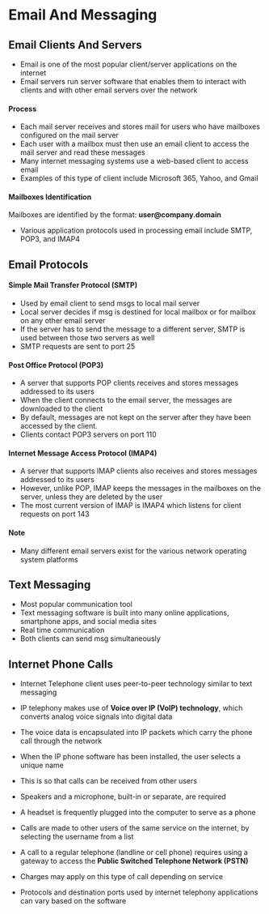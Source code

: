 # Email And Messaging

## Email Clients And Servers

- Email is one of the most popular client/server applications on the internet
- Email servers run server software that enables them to interact with clients and with other email servers over the network

#### Process

- Each mail server receives and stores mail for users who have mailboxes configured on the mail server
- Each user with a mailbox must then use an email client to access the mail server and read these messages
- Many internet messaging systems use a web-based client to access email
- Examples of this type of client include Microsoft 365, Yahoo, and Gmail

#### Mailboxes Identification

Mailboxes are identified by the format: **user@c​ompany.domain**

- Various application protocols used in processing email include SMTP, POP3, and IMAP4

## Email Protocols

#### Simple Mail Transfer Protocol (SMTP)

- Used by email client to send msgs to local mail server
- Local server decides if msg is destined for local mailbox or for mailbox on any other email server
- If the server has to send the message to a different server, SMTP is used between those two servers as well
- SMTP requests are sent to port 25

#### Post Office Protocol (POP3)

- A server that supports POP clients receives and stores messages addressed to its users
- When the client connects to the email server, the messages are downloaded to the client
- By default, messages are not kept on the server after they have been accessed by the client.
- Clients contact POP3 servers on port 110

#### Internet Message Access Protocol (IMAP4)

- A server that supports IMAP clients also receives and stores messages addressed to its users
- However, unlike POP, IMAP keeps the messages in the mailboxes on the server, unless they are deleted by the user
- The most current version of IMAP is IMAP4 which listens for client requests on port 143

#### Note

- Many different email servers exist for the various network operating system platforms

## Text Messaging

- Most popular communication tool
- Text messaging software is built into many online applications, smartphone apps, and social media sites
- Real time communication
- Both clients can send msg simultaneously

## Internet Phone Calls

- Internet Telephone client uses peer-to-peer technology similar to text messaging
- IP telephony makes use of **Voice over IP (VoIP) technology**, which converts analog voice signals into digital data
- The voice data is encapsulated into IP packets which carry the phone call through the network

- When the IP phone software has been installed, the user selects a unique name
- This is so that calls can be received from other users
- Speakers and a microphone, built-in or separate, are required
- A headset is frequently plugged into the computer to serve as a phone

- Calls are made to other users of the same service on the internet, by selecting the username from a list
- A call to a regular telephone (landline or cell phone) requires using a gateway to access the **Public Switched Telephone Network (PSTN)** 
- Charges may apply on this type of call depending on service
- Protocols and destination ports used by internet telephony applications can vary based on the software
